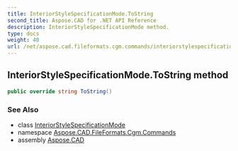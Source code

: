 ```yaml
---
title: InteriorStyleSpecificationMode.ToString
second_title: Aspose.CAD for .NET API Reference
description: InteriorStyleSpecificationMode method. 
type: docs
weight: 40
url: /net/aspose.cad.fileformats.cgm.commands/interiorstylespecificationmode/tostring/
---
```

## InteriorStyleSpecificationMode.ToString method

```csharp
public override string ToString()
```

### See Also

* class [InteriorStyleSpecificationMode](../)
* namespace [Aspose.CAD.FileFormats.Cgm.Commands](../../interiorstylespecificationmode/)
* assembly [Aspose.CAD](../../../)


